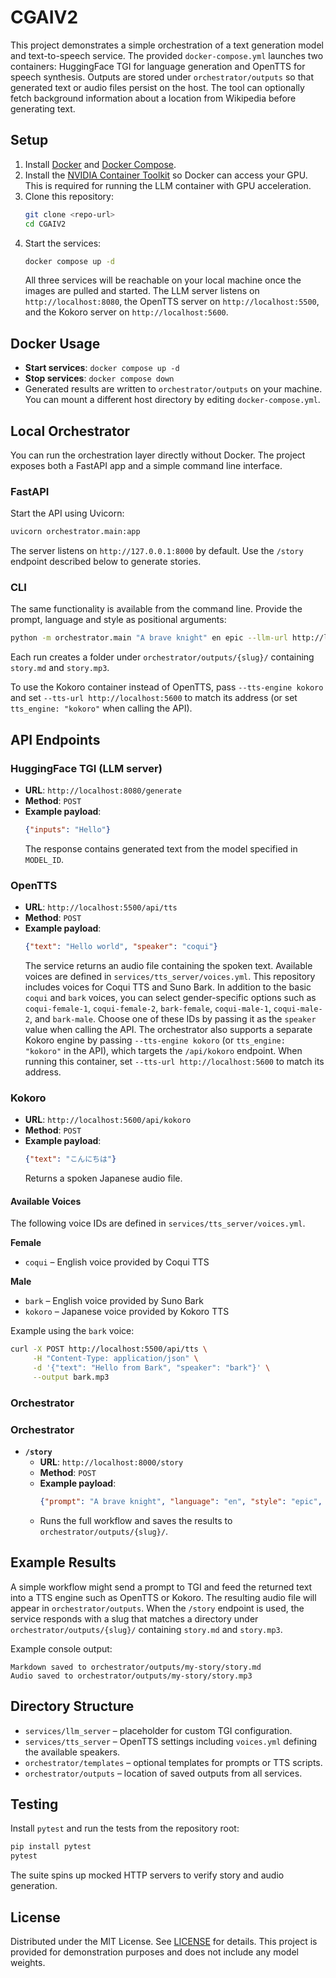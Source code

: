 # CGAIV2

This project demonstrates a simple orchestration of a text generation model and text-to-speech service. The provided `docker-compose.yml` launches two containers: HuggingFace TGI for language generation and OpenTTS for speech synthesis. Outputs are stored under `orchestrator/outputs` so that generated text or audio files persist on the host. The tool can optionally fetch background information about a location from Wikipedia before generating text.


## Setup
1. Install [Docker](https://docs.docker.com/get-docker/) and [Docker Compose](https://docs.docker.com/compose/).
2. Install the [NVIDIA Container Toolkit](https://docs.nvidia.com/datacenter/cloud-native/container-toolkit/install-guide.html) so Docker can access your GPU.
   This is required for running the LLM container with GPU acceleration.
3. Clone this repository:
   ```bash
   git clone <repo-url>
   cd CGAIV2
   ```
4. Start the services:
   ```bash
   docker compose up -d
   ```
   All three services will be reachable on your local machine once the images are pulled and started.
   The LLM server listens on `http://localhost:8080`, the OpenTTS server on `http://localhost:5500`, and the Kokoro server on `http://localhost:5600`.

## Docker Usage
- **Start services**: `docker compose up -d`
- **Stop services**: `docker compose down`
- Generated results are written to `orchestrator/outputs` on your machine. You can mount a different host directory by editing `docker-compose.yml`.

## Local Orchestrator
You can run the orchestration layer directly without Docker. The project
exposes both a FastAPI app and a simple command line interface.

### FastAPI
Start the API using Uvicorn:

```bash
uvicorn orchestrator.main:app
```

The server listens on `http://127.0.0.1:8000` by default. Use the `/story`
endpoint described below to generate stories.

### CLI
The same functionality is available from the command line. Provide the prompt,
language and style as positional arguments:

```bash
python -m orchestrator.main "A brave knight" en epic --llm-url http://localhost:8080 --tts-url http://localhost:5500 --tts-engine opentts --location "Paris"
```

Each run creates a folder under `orchestrator/outputs/{slug}/` containing
`story.md` and `story.mp3`.

To use the Kokoro container instead of OpenTTS, pass `--tts-engine kokoro` and set `--tts-url http://localhost:5600` to match its address (or set `tts_engine: "kokoro"` when calling the API).
## API Endpoints
### HuggingFace TGI (LLM server)
- **URL**: `http://localhost:8080/generate`
- **Method**: `POST`
- **Example payload**:
  ```json
  {"inputs": "Hello"}
  ```
  The response contains generated text from the model specified in `MODEL_ID`.

### OpenTTS
- **URL**: `http://localhost:5500/api/tts`
- **Method**: `POST`
- **Example payload**:
  ```json
  {"text": "Hello world", "speaker": "coqui"}
  ```
  The service returns an audio file containing the spoken text.
  Available voices are defined in `services/tts_server/voices.yml`. This
  repository includes voices for Coqui TTS and Suno Bark. In addition to the
  basic `coqui` and `bark` voices, you can select gender-specific options such
  as `coqui-female-1`, `coqui-female-2`, `bark-female`, `coqui-male-1`,
  `coqui-male-2`, and `bark-male`. Choose one of these IDs by passing it as the
  `speaker` value when calling the API. The orchestrator also supports a
  separate Kokoro engine by passing `--tts-engine kokoro` (or `tts_engine: "kokoro"` in the API), which targets the `/api/kokoro` endpoint. When running this container, set `--tts-url http://localhost:5600` to match its address.

### Kokoro
- **URL**: `http://localhost:5600/api/kokoro`
- **Method**: `POST`
- **Example payload**:
  ```json
  {"text": "こんにちは"}
  ```
  Returns a spoken Japanese audio file.
#### Available Voices
The following voice IDs are defined in `services/tts_server/voices.yml`.

**Female**

- `coqui` – English voice provided by Coqui TTS

**Male**

- `bark` – English voice provided by Suno Bark
- `kokoro` – Japanese voice provided by Kokoro TTS

Example using the `bark` voice:

```bash
curl -X POST http://localhost:5500/api/tts \
     -H "Content-Type: application/json" \
     -d '{"text": "Hello from Bark", "speaker": "bark"}' \
     --output bark.mp3
```

### Orchestrator

### Orchestrator
- **`/story`**
  - **URL**: `http://localhost:8000/story`
  - **Method**: `POST`
  - **Example payload**:
    ```json
    {"prompt": "A brave knight", "language": "en", "style": "epic", "location": "Paris"}
    ```
  - Runs the full workflow and saves the results to `orchestrator/outputs/{slug}/`.

## Example Results
A simple workflow might send a prompt to TGI and feed the returned text into a TTS engine such as OpenTTS or Kokoro. The resulting audio file will appear in `orchestrator/outputs`.
When the `/story` endpoint is used, the service responds with a slug that matches a directory under `orchestrator/outputs/{slug}/` containing `story.md` and `story.mp3`.

Example console output:

```
Markdown saved to orchestrator/outputs/my-story/story.md
Audio saved to orchestrator/outputs/my-story/story.mp3
```

## Directory Structure
- `services/llm_server` – placeholder for custom TGI configuration.
- `services/tts_server` – OpenTTS settings including `voices.yml` defining the
  available speakers.
- `orchestrator/templates` – optional templates for prompts or TTS scripts.
- `orchestrator/outputs` – location of saved outputs from all services.

## Testing
Install `pytest` and run the tests from the repository root:

```bash
pip install pytest
pytest
```

The suite spins up mocked HTTP servers to verify story and audio generation.

## License
Distributed under the MIT License. See [LICENSE](LICENSE) for details. This
project is provided for demonstration purposes and does not include any model
weights.
